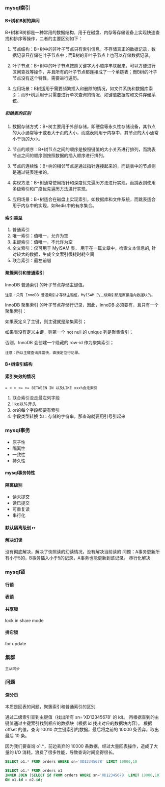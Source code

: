 ### mysql索引
    
#### B+树和B树的异同

B+树和B树都是一种常用的数据结构，用于在磁盘、内存等存储设备上实现快速查找和排序等操作，二者的主要区别如下：

1. 节点结构：B+树中的非叶子节点只有索引信息，不存储真正的数据记录，数据记录只存储在叶子节点中；而B树的非叶子节点上也可以存储数据记录。

2. 叶子节点：B+树中的叶子节点按照关键字大小顺序串联起来，可以方便进行区间查找等操作，并且所有的叶子节点都连接成了一个单链表；而B树的叶子节点没有这个特性，需要进行遍历。

3. 应用场景：B树适用于需要频繁插入和删除的情况，如文件系统和数据库索引；而B+树适用于只需要进行单次查询的情况，如键值数据库和文件存储系统。

##### 和跳表的区别

1. 数据存储方式：B+树主要用于外部存储，即硬盘等永久性存储设备，其节点的大小通常等于或者大于页的大小，而跳表则用于内存中，其节点的大小通常小于页的大小。

2. 节点的顺序：B+树节点之间的顺序是按照键值的大小关系进行排列，而跳表节点之间的顺序则按照数据的插入顺序进行排列。

3. 节点的连续性：B+树的相邻节点是通过指针连接起来的，而跳表中的节点则是通过链表连接的。

4. 实现方法：B+树通常使用指针和深度优先遍历方法进行实现，而跳表则使用多级索引和广度优先遍历方法进行实现。

5. 应用场景：B+树适合在磁盘上实现索引，如数据库和文件系统，而跳表适合用于内存中的实现，如Redis中的有序集合。


#### 索引类型

1. 普通索引
2. 唯一索引：值唯一，允许为空
3. 主键索引：值唯一，不允许为空
4. 全文索引：仅可用于 MyISAM 表， 用于在一篇文章中，检索文本信息的, 针对较大的数据，生成全文索引很耗时耗空间
5. 联合索引：最左前缀


#### 聚簇索引和普通索引

InnoDB 普通索引 的叶子节点存储主键值。

`注意：只有 InnoDB 普通索引才存储主键值，MyISAM 的二级索引都是直接指向数据块的。`

InnoDB 聚集索引 的叶子节点存储行记录，因此，InnoDB 必须要有，且只有一个聚集索引：

如果表定义了主键，则主键就是聚集索引；

如果表没有定义主键，则第一个 not null 的 unique 列是聚集索引；

否则，InnoDB 会创建一个隐藏的 row-id 作为聚集索引；

`注意：所以主键查询非常快，直接定位行记录。`

#### B+树索引结构

#### 索引失效的情况

`= < > <= >= BETWEEN IN 以及LIKE xxx%会走索引`
1. 联合索引没走最左列字段
2. like以%开头
3. or的每个字段都要有索引
4. 字段类型转换 如：存储的字符串，那查询就要用引号引起来

### mysql事务

- 原子性
- 隔离性
- 一致性
- 持久性

#### mysql事务特性

#### 隔离级别
- 读未提交
- 读已提交
- 可重复读
- 串行化
   
#### 默认隔离级别 rr

#### 解决幻读
没有彻底解决，解决了快照读的幻读情况，没有解决当前读的 问题：A事务更新所有小于5的，B事务插入小于5的记录，A事务也能更新到该记录。
串行化解决

### mysql锁

#### 行锁

#### 表锁

#### 共享锁
lock in share mode
#### 排它锁
for update

### 集群

    主从同步

### 问题

#### 深分页

本质是回表的问题，聚簇索引和普通索引的区别

通过二级索引查到主键值（找出所有 sn='XD12345678' 的 id)。
再根据查到的主键值通过主键索引找到相应的数据块（根据 id 找出对应的数据块内容）。
根据 offset 的值，查询 10010 次主键索引的数据，最后将之前的 10000 条丢弃，取出最后 10 条。

因为我们要查询 o1.*，前边丢弃的 10000 条数据，经过大量回表操作，造成了大量的 I/O 消耗，浪费了很多性能，导致查询时间变得很长。

```SQL
SELECT o1.* FROM orders WHERE sn='XD12345678' LIMIT 10000,10
```

```SQL
SELECT o1.* FROM orders o1
INNER JOIN (SELECT id FROM orders WHERE sn='XD12345678' LIMIT 10000,10) o2
ON o1.id = o2.id;
```